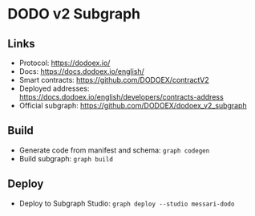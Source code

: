 # DODO v2 Subgraph

## Links

- Protocol: https://dodoex.io/
- Docs: https://docs.dodoex.io/english/
- Smart contracts: https://github.com/DODOEX/contractV2
- Deployed addresses: https://docs.dodoex.io/english/developers/contracts-address
- Official subgraph: https://github.com/DODOEX/dodoex_v2_subgraph

## Build

- Generate code from manifest and schema: `graph codegen`
- Build subgraph: `graph build`

## Deploy

- Deploy to Subgraph Studio: `graph deploy --studio messari-dodo`
